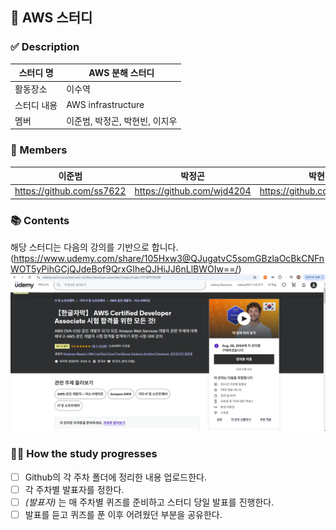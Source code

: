 ## 🌊 AWS 스터디

### ✅ Description
| 스터디 명     | AWS 분해 스터디              |
|--------|-------------------------|
| 활동장소   | 이수역                 |
| 스터디 내용 | AWS infrastructure         |
| 멤버     | 이준범, 박정곤, 박현빈, 이지우            |

### 👥 Members
| 이준범                                |박정곤|박현빈| 이지우 |
|--------------------------------------------------------------------|-|-|----|
| https://github.com/ss7622 |https://github.com/wjd4204|https://github.com/hyeonbinn| https://github.com/wldnfl   |

### 📚 Contents
해당 스터디는 다음의 강의를 기반으로 합니다.
(https://www.udemy.com/share/105Hxw3@QJugatvC5somGBzlaOcBkCNFnWOT5yPihGCjQJdeBof9QrxGIheQJHiJJ6nLlBWOIw==/)
![img.png](img.png)

### 👫🏻 How the study progresses
- [ ] Github의 각 주차 폴더에 정리한 내용 업로드한다.
- [ ] 각 주차별 발표자를 정한다.
- [ ] _(발표자)_ 는 매 주차별 퀴즈를 준비하고 스터디 당일 발표를 진행한다.
- [ ] 발표를 듣고 퀴즈를 푼 이후 어려웠던 부분을 공유한다.
